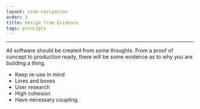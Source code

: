 ```yaml
---
layout: side-navigation
order: 3
title: Design from Evidence
tags: principle
---
```


---
All software should be created from some thoughts.  From a proof of concept to production ready, there will be some evidence as to why you are building a thing.

- Keep re-use in mind
- Lines and boxes
- User research
- High cohesion
- Have necessary coupling.
